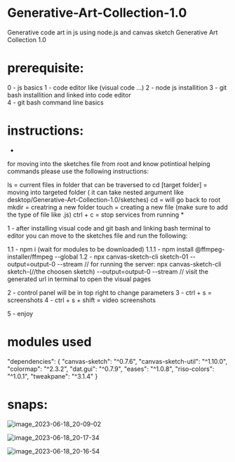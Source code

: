 # Generative-Art-Collection-1.0

Generative code art in js using node.js and canvas sketch 
Generative Art Collection 1.0

# prerequisite: 
0 - js basics
1 - code editor like (visual code ...)
2 - node js installition
3 - git bash installition and linked into code editor   
4 - git bash command line basics 

# instructions: 
*
for moving into the sketches file from root and know potintioal 
helping commands please use the following instructions:

ls = current files in folder that can be traversed to 
cd [target folder] = moving into targeted folder ( it can take nested argument like desktop/Generative-Art-Collection-1.0/sketches)
cd = will go back to root 
mkdir = creatring a new folder 
touch = creating a new file (make sure to add the type of file like .js)
ctrl + c = stop services from running 
*

1 - after installing visual code and git bash and linking bash terminal to editor 
you can move to the sketches file and run the following: 

1.1 - npm i (wait for modules to be downloaded)
1.1.1 - npm install @ffmpeg-installer/ffmpeg --global
1.2 - npx canvas-sketch-cli sketch-01 --output=output-0 --stream 
// for running the server:  npx canvas-sketch-cli sketch-(//the choosen sketch) --output=output-0 --stream
// visit the generated url in terminal to open the visual pages 

2 - control panel will be in top right to change parameters 
3 - ctrl + s  =  screenshots 
4 - ctrl + s + shift  =  video screenshots

5 - enjoy 


# modules used 

"dependencies": {
    "canvas-sketch": "^0.7.6",
    "canvas-sketch-util": "^1.10.0",
    "colormap": "^2.3.2",
    "dat.gui": "^0.7.9",
    "eases": "^1.0.8",
    "riso-colors": "^1.0.1",
    "tweakpane": "^3.1.4"
  }
  
# snaps:

![image_2023-06-18_20-09-02](https://github.com/haithamexe/Generative-Art-Collection-1.0/assets/77806955/95313723-129a-4a53-8551-2d289a4b453d)



![image_2023-06-18_20-17-34](https://github.com/haithamexe/Generative-Art-Collection-1.0/assets/77806955/ffa52aca-ca94-4fd4-9993-887948745823)



 ![image_2023-06-18_20-16-54](https://github.com/haithamexe/Generative-Art-Collection-1.0/assets/77806955/9ebd852f-8d97-47b5-b2d6-a455bc63b3fd)

  
